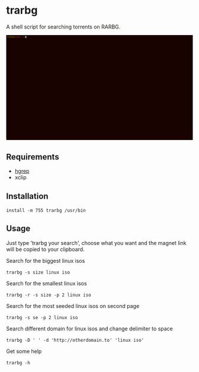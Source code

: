 # trarbg

A shell script for searching torrents on RARBG.

![example](example.gif)

## Requirements

 - [hgrep](https://github.com/TUVIMEN/hgrep)
 - xclip

## Installation
    install -m 755 trarbg /usr/bin

## Usage

Just type 'trarbg your search', choose what you want and the magnet link will be copied to your clipboard.

Search for the biggest linux isos

    trarbg -s size linux iso

Search for the smallest linux isos

    trarbg -r -s size -p 2 linux iso

Search for the most seeded linux isos on second page

    trarbg -s se -p 2 linux iso

Search different domain for linux isos and change delimiter to space

    trarbg -D ' ' -d 'http://otherdomain.to' 'linux iso'

Get some help

    trarbg -h
